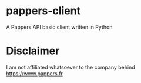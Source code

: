 # pappers-client

A Pappers API basic client written in Python

# Disclaimer

I am not affiliated whatsoever to the company behind https://www.pappers.fr

